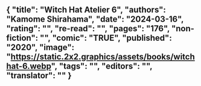 {
 "title": "Witch Hat Atelier 6",
 "authors": "Kamome Shirahama",
 "date": "2024-03-16",
 "rating": "",
 "re-read": "",
 "pages": "176",
 "non-fiction": "",
 "comic": "TRUE",
 "published": "2020",
 "image": "https://static.2x2.graphics/assets/books/witchhat-6.webp",
 "tags": "",
 "editors": "",
 "translator": ""
}
---
